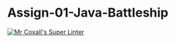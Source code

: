 # Assign-01-Java-Battleship
[![Mr Coxall's Super Linter](https://github.com/ICS4U-Programming-JackT/Assign-01-Java-Battleship/workflows/Mr%20Coxall's%20Super%20Linter/badge.svg)](https://github.com/ICS4U-Programming-JackT/Assign-01-Java-Battleship/actions/)
